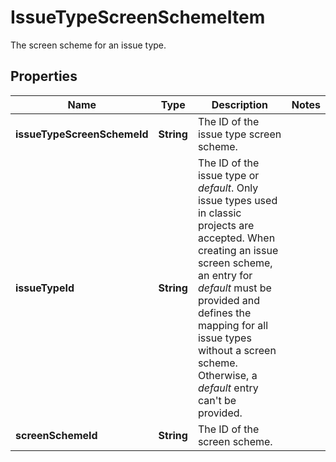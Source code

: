 

# IssueTypeScreenSchemeItem

The screen scheme for an issue type.

## Properties

Name | Type | Description | Notes
------------ | ------------- | ------------- | -------------
**issueTypeScreenSchemeId** | **String** | The ID of the issue type screen scheme. | 
**issueTypeId** | **String** | The ID of the issue type or *default*. Only issue types used in classic projects are accepted. When creating an issue screen scheme, an entry for *default* must be provided and defines the mapping for all issue types without a screen scheme. Otherwise, a *default* entry can&#39;t be provided. | 
**screenSchemeId** | **String** | The ID of the screen scheme. | 



